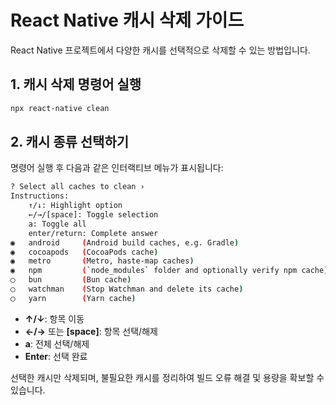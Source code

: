 # React Native 캐시 삭제 가이드

React Native 프로젝트에서 다양한 캐시를 선택적으로 삭제할 수 있는 방법입니다.

## 1. 캐시 삭제 명령어 실행

```bash
npx react-native clean
```

## 2. 캐시 종류 선택하기

명령어 실행 후 다음과 같은 인터랙티브 메뉴가 표시됩니다:

```bash
? Select all caches to clean ›
Instructions:
    ↑/↓: Highlight option
    ←/→/[space]: Toggle selection
    a: Toggle all
    enter/return: Complete answer
◉   android     (Android build caches, e.g. Gradle)
◉   cocoapods   (CocoaPods cache)
◉   metro       (Metro, haste-map caches)
◉   npm         (`node_modules` folder and optionally verify npm cache)
◯   bun         (Bun cache)
◯   watchman    (Stop Watchman and delete its cache)
◯   yarn        (Yarn cache)
```

- **↑/↓**: 항목 이동
- **←/→** 또는 **[space]**: 항목 선택/해제
- **a**: 전체 선택/해제
- **Enter**: 선택 완료

선택한 캐시만 삭제되며, 불필요한 캐시를 정리하여 빌드 오류 해결 및 용량을 확보할 수 있습니다.
